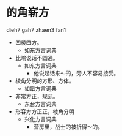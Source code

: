 







# 的角崭方
dieh7 gah7 zhaen3 fan1
+ 四棱四方。
  * 如东方言词典
+ 比喻说话不圆通。
  * 如东方言词典
    - 他说起话来～的，旁人不容易接受。
+ 棱角分明的方形、方体。
  * 如皋方言词典
+ 非常方正，规范。
  * 东台方言词典
+ 形容方方正正，棱角分明
  * 兴化方言词典
    - 营房里，战士的被折得～的。
